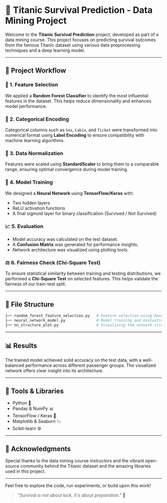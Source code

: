
# 🚢 Titanic Survival Prediction - Data Mining Project

Welcome to the **Titanic Survival Prediction** project, developed as part of a data mining course. This project focuses on predicting survival outcomes from the famous Titanic dataset using various data preprocessing techniques and a deep learning model.

---

## 📌 Project Workflow

### 🎯 1. Feature Selection
We applied a **Random Forest Classifier** to identify the most influential features in the dataset. This helps reduce dimensionality and enhances model performance.

### 🔡 2. Categorical Encoding
Categorical columns such as `Sex`, `Cabin`, and `Ticket` were transformed into numerical format using **Label Encoding** to ensure compatibility with machine learning algorithms.

### 📏 3. Data Normalization
Features were scaled using **StandardScaler** to bring them to a comparable range, ensuring optimal convergence during model training.

### 🧠 4. Model Training
We designed a **Neural Network** using **TensorFlow/Keras** with:
- Two hidden layers
- ReLU activation functions
- A final sigmoid layer for binary classification (Survived / Not Survived)

### 📈 5. Evaluation
- Model accuracy was calculated on the test dataset.
- A **Confusion Matrix** was generated for performance insights.
- Network architecture was visualized using plotting tools.

### ⚖️ 6. Fairness Check (Chi-Square Test)
To ensure statistical similarity between training and testing distributions, we performed a **Chi-Square Test** on selected features. This helps validate the fairness of our train-test split.

---

## 📁 File Structure

```bash
├── random_forest_feature_selection.py   # Feature selection using Random Forest
├── neural_network_model.py              # Model training and evaluation
├── nn_structure_plot.py                 # Visualizing the network structure
```

---

## 📊 Results
The trained model achieved solid accuracy on the test data, with a well-balanced performance across different passenger groups. The visualized network offers clear insight into its architecture.

---

## 🚀 Tools & Libraries

- Python 🐍
- Pandas & NumPy 📊
- TensorFlow / Keras 🤖
- Matplotlib & Seaborn 📉
- Scikit-learn ⚙️

---

## 🤝 Acknowledgments

Special thanks to the data mining course instructors and the vibrant open-source community behind the Titanic dataset and the amazing libraries used in this project.

---

Feel free to explore the code, run experiments, or build upon this work!

> _"Survival is not about luck, it's about preparation."_ 🧭
